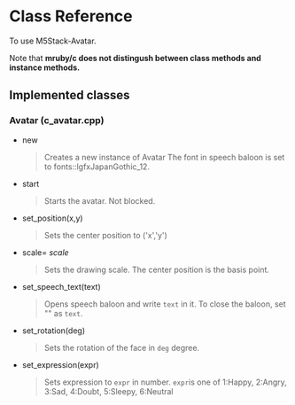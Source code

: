 # Class Reference 
To use M5Stack-Avatar.

Note that **mruby/c does not distingush between class methods and instance methods.**

## Implemented classes

### Avatar (c_avatar.cpp)
- new
  > Creates a new instance of Avatar
  > The font in speech baloon is set to fonts::lgfxJapanGothic_12.
- start
  > Starts the avatar. Not blocked.
- set_position(x,y)
  > Sets the center position to ('x','y')
- scale= _scale_
  > Sets the drawing scale. The center position is the basis point.
- set_speech_text(text)
  > Opens speech baloon and write `text` in it.
  > To close the baloon, set "" as `text`.
- set_rotation(deg)
  > Sets the rotation of the face in `deg` degree.
- set_expression(expr)
  > Sets expression to `expr` in number.
  > `expr`is one of 1:Happy, 2:Angry, 3:Sad, 4:Doubt, 5:Sleepy, 6:Neutral

